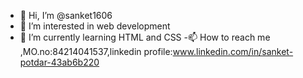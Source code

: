 - 👋 Hi, I’m @sanket1606
- 👀 I’m interested in web development
- 🌱 I’m currently learning HTML and CSS
-📫 How to reach me ,MO.no:84214041537,linkedin profile:www.linkedin.com/in/sanket-potdar-43ab6b220


<!---
sanket1606/sanket1606 is a ✨ special ✨ repository because its `README.md` (this file) appears on your GitHub profile.
You can click the Preview link to take a look at your changes.
--->
